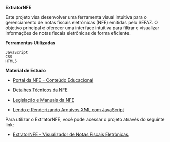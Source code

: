 **ExtratorNFE**

Este projeto visa desenvolver uma ferramenta visual intuitiva para o gerenciamento de notas fiscais eletrônicas (NFE) emitidas pelo SEFAZ.
O objetivo principal é oferecer uma interface intuitiva para filtrar e visualizar informações de notas fiscais eletrônicas de forma eficiente.

**Ferramentas Utilizadas**

    JavaScript
    CSS
    HTML5

**Material de Estudo**

- [Portal da NFE - Conteúdo Educacional][link1]

- [Detalhes Técnicos da NFE][link2]

- [Legislação e Manuais da NFE][link3]

- [Lendo e Renderizando Arquivos XML com JavaScript][link4]

Para utilizar o ExtratorNFE, você pode acessar o projeto através do seguinte link:

- [ExtratorNFE - Visualizador de Notas Fiscais Eletrônicas][def]

[def]: https://whoisczar.github.io/ExtratorNFE/
[link1]: https://www.nfe.fazenda.gov.br/portal/listaConteudo.aspx?tipoConteudo=ndIjl+iEFdE=
[link2]: https://www.nfe.fazenda.gov.br/portal/listaConteudo.aspx?tipoConteudo=BMPFMBoln3w=
[link3]: https://www.nfe.fazenda.gov.br/portal/listaConteudo.aspx?tipoConteudo=hXzemuyNHW4=
[link4]: https://www.mundojs.com.br/2020/05/13/lendo-e-renderizando-arquivos-xml-com-javascript/
